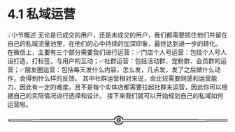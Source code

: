 # 4.1 私域运营

💡小节概述
无论是已成交的用户，还是未成交的用户，我们都需要抓住他们并留在自己的私域流量池里，在他们的心中持续的加深印象，最终达到进一步的转化。
在微信上，主要有三个部分需要我们进行运营：✅门店个人号运营：包括个人号人设打造，打标签，与用户的互动；✅社群运营：包括活动群、宠粉群、会员群的运营；✅朋友圈运营：包括每天发什么内容，怎么发，几点发，发了之后做什么动作，会得到什么样的反馈。
其中社群运营相对来说，会比较需要网感和运营能力，因此有一定的难度。且不是每个实体店都需要拉起社群来运营，因此你可以根据自己的实际情况进行选择和设计。
接下来我们就可以开始规划自己的私域如何运营啦。

![](img/70c086163efe63c67f3a76278afd7895.png)